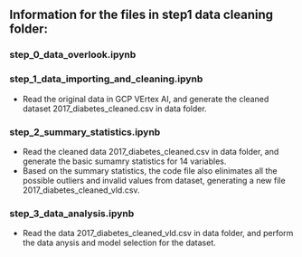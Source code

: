 ## Information for the files in step1 data cleaning folder:

### step_0_data_overlook.ipynb

### step_1_data_importing_and_cleaning.ipynb
 - Read the original data in GCP VErtex AI, and generate the cleaned dataset 2017_diabetes_cleaned.csv in data folder.

### step_2_summary_statistics.ipynb
 - Read the cleaned data 2017_diabetes_cleaned.csv in data folder, and generate the basic sumamry statistics for 14 variables.
 - Based on the summary statistics, the code file also elinimates all the possible outliers and invalid values from dataset, generating a new file 2017_diabetes_cleaned_vld.csv.
 
 ### step_3_data_analysis.ipynb
 - Read the data 2017_diabetes_cleaned_vld.csv in data folder, and perform the data anysis and model selection for the dataset.